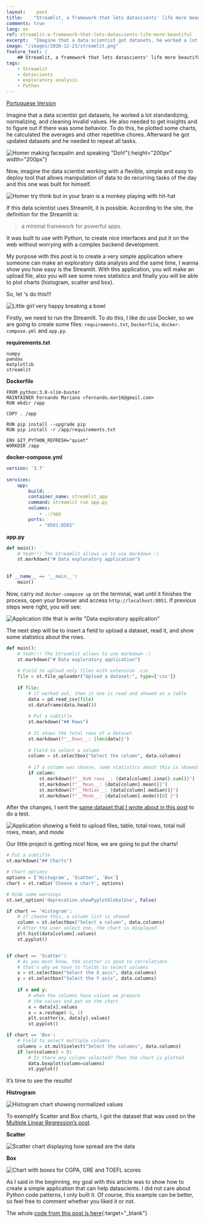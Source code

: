 ```yaml
---
layout:    post
title:    "Streamlit, a framework that lets datascients' life more beautiful"
comments: true
lang: en
ref: streamlit-a-framework-that-lets-datascients-life-more-beautiful
excerpt:  "Imagine that a data scientist got datasets, he worked a lot standardizing, normalizing, and cleaning invalid values. He also needed to get insights and to figure out if there was some behavior."
image: "/images/2020-12-23/streamlit.png"
feature_text: |
    ## Streamlit, a framework that lets datascients' life more beautiful
tags:
    - Streamlit
    - datascients
    - exploratory analysis
    - Python
---
```


[Portuguese Version]({{site.baseurl}}/2020/12/23/streamlit-o-framework-que-deixa-a-vida-dos-cientistas-de-dados-mais-agradavel)

Imagine that a data scientist got datasets, he worked a lot standardizing, normalizing, and cleaning invalid values. He also needed to get insights and to figure out if there was some behavior. To do this, he plotted some charts, he calculated the averages and other repetitive chores. Afterward he got updated datasets and he needed to repeat all tasks. 

![Homer making facepalm and speaking "Doh!"]({{site.baseurl}}/images/2020-12-23/doh.png){:height="200px" width="200px"}

Now, imagine the data scientist working with a flexible, simple and easy to deploy tool that allows manipulation of data to do recurring tasks of the day and this one was built for himself.

![Homer try think but in your brain is a monkey playing with hit-hat]({{site.baseurl}}/images/2020-12-23/homer_think.gif)

If this data scientist uses Streamlit, it is possible. According to the site, the definition for the Streamlit is: 

> a minimal framework for powerful apps. 

It was built to use with Python, to create nice interfaces and put it on the web without worrying with a complex backend development. 

My purpose with this post is to create a very simple application where someone can make an exploratory data analysis and the same time, I wanna show you how easy is the Streamlit. With this application, you will make an upload file, also you will see some rows statistics and finally you will be able to plot charts (histogram, scatter and box). 

So, let 's do this!!!

![Little girl very happy breaking a bowl]({{site.baseurl}}/images/2020-12-23/girl_breaking_bowl.gif)

Firstly, we need to run the Streamlit. To do this, I like do use Docker, so we are going to create some files: `requirements.txt`, `Dockerfile`, `docker-compose.yml` and `app.py`.

__requirements.txt__
```
numpy
pandas
matplotlib
streamlit
```

__Dockerfile__
```
FROM python:3.8-slim-buster
MAINTAINER Fernando Mariano <fernando.mar16@gmail.com>
RUN mkdir /app
 
COPY . /app
 
RUN pip install --upgrade pip
RUN pip install -r /app/requirements.txt
    
ENV GIT_PYTHON_REFRESH="quiet"
WORKDIR /app
```

__docker-compose.yml__
```yml
version: '3.7'
 
services:
    app:
        build: .
        container_name: streamlit_app
        command: streamlit run app.py
        volumes:
            - .:/app
        ports:
            - "8501:8501"

```

__app.py__
```python
def main():
    # Yeah!!! The Streamlit allows us to use markdown :)
    st.markdown("# Data exploratory application")
 
 
if __name__ == '__main__':
    main()
```

Now, carry out `docker-compose up` on the terminal, wait until it finishes the process, open your browser and access `http://localhost:8051`. If previous steps were right, you will see:


![Application title that is write "Data exploratory application"]({{site.baseurl}}/images/2020-12-23/streamlit1.png)

The next step will be to insert a field to upload a dataset, read it, and show some statistics about the rows.

```python
def main():
    # Yeah!!! The Streamlit allows to use markdown :)
    st.markdown("# Data exploratory application")
 
    # Field to upload only files with extension .csv
    file = st.file_uploader("Upload a dataset:", type=['csv'])
 
    if file:
        # if worked out, then it one is read and showed on a table
        data = pd.read_csv(file)
        st.dataframe(data.head())
 
        # Put a subtitle
        st.markdown("## Rows")
        
        # It shows the total rows of a dataset
        st.markdown(f"__Rows__: {len(data)}")
 
        # Field to select a column 
        column = st.selectbox("Select the column", data.columns)
 
        # if a column was choose, some statistics about this is showed
        if column:    
            st.markdown(f"__NaN rows__: {data[column].isna().sum()}")
            st.markdown(f"__Mean__: {data[column].mean()}")
            st.markdown(f"__Median__: {data[column].median()}")	
            st.markdown(f"__Mode__: {data[column].mode()[0] }")
```

After the changes, I sent the [same dataset that I wrote about in this post]({{site.baseurl}}/2019/10/14/simple-linear-regression) to do a test.

![Application showing a field to upload files, table, total rows, total null rows, mean, and mode]({{site.baseurl}}/images/2020-12-23/streamlit2.png)

Our little project is getting nice! Now, we are going to put the charts!

```python
# Put a subtitle
st.markdown("## Charts")

# Chart options
options = ['Histogram', 'Scatter', 'Box']
chart = st.radio('Choose a chart', options)

# Hide some warnings
st.set_option('deprecation.showPyplotGlobalUse', False)

if chart == 'Histogram':
    # if choose this, a column list is showed
    column = st.selectbox("Select a column", data.columns)
    # After the user select one, the chart is displayed
    plt.hist(data[column].values)
    st.pyplot()


if chart == 'Scatter':
    # As you must know, the scatter is good to correlations
    # that's why we have to fields to select columns
    x = st.selectbox("Select the X axis", data.columns)
    y = st.selectbox("Select the Y axis", data.columns)
    
    if x and y:
        # when the columns have values we prepare 
        # the values and put on the chart
        x = data[x].values
        x = x.reshape(-1, 1)
        plt.scatter(x, data[y].values)
        st.pyplot()

if chart == 'Box':
    # Field to select multiple columns
    columns = st.multiselect("Select the columns", data.columns)            
    if len(columns) > 0:
        # Is there any column selected? Then the chart is plotted
        data.boxplot(column=columns)
        st.pyplot()
```

It’s time to see the results!

__Histrogram__

![Histogram chart showing normalized values]({{site.baseurl}}/images/2020-12-23/histogram.png)

To exemplify Scatter and Box charts, I got the dataset that was used on the [Multiple Linear Regression’s post]({{site.baseurl}}/2019/12/02/multiple-linear-regression).

__Scatter__

![Scatter chart displaying how spread are the data]({{site.baseurl}}/images/2020-12-23/scatter.png)

__Box__

![Chart with boxes for CGPA, GRE and TOEFL scores]({{site.baseurl}}/images/2020-12-23/box.png)

As I said in the beginning, my goal with this article was to show how to create a simple application that can help datascients. I did not care about Python code patterns, I only built it. Of course, this example can be better, so feel free to comment whether you liked it or not.

The whole [code from this post is here](https://gist.github.com/fndomariano/ed4908e5cc77fc20b2d1f2b0fe0d7c23){:target="_blank"}